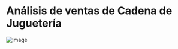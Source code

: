 # Análisis de ventas de Cadena de Juguetería
![image](https://github.com/gchipanap/Data-Science-Portfolio/assets/64268942/c76058ec-0f8d-4149-9922-e33fee74eb64)

